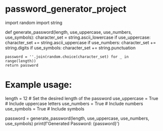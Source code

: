 # password_generator_project
import random
import string

def generate_password(length, use_uppercase, use_numbers, use_symbols):
    character_set = string.ascii_lowercase
    if use_uppercase:
        character_set += string.ascii_uppercase
    if use_numbers:
        character_set += string.digits
    if use_symbols:
        character_set += string.punctuation

    password = ''.join(random.choice(character_set) for _ in range(length))
    return password

# Example usage:
length = 12  # Set the desired length of the password
use_uppercase = True  # Include uppercase letters
use_numbers = True  # Include numbers
use_symbols = True  # Include symbols

password = generate_password(length, use_uppercase, use_numbers, use_symbols)
print(f'Generated Password: {password}')
